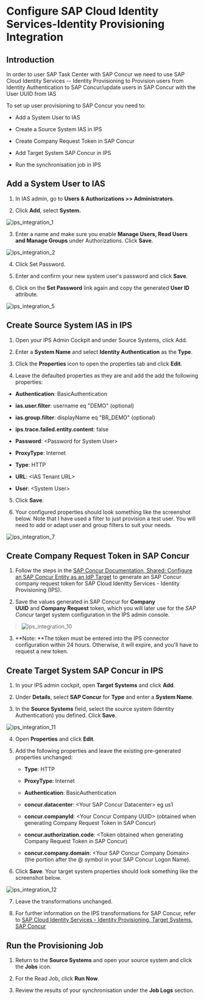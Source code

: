 # Configure SAP Cloud Identity Services-Identity Provisioning Integration

## Introduction

In order to user SAP Task Center with SAP Concur we need to use SAP
Cloud Identity Services -- Identity Provisioning to Provision users from
Identity Authentication to SAP Concur/update users in SAP Concur with
the User UUID from IAS

To set up user provisioning to SAP Concur you need to:

-   Add a System User to IAS

-   Create a Source System IAS in IPS

-   Create Company Request Token in SAP Concur

-   Add Target System SAP Concur in IPS

-   Run the synchronisation job in IPS

## Add a System User to IAS

1.  In IAS admin, go to **Users & Authorizations \>\> Administrators**.

2.  Click **Add**, select **System.**

![ips_integration_1](images/ips_integration_1.png)

3.  Enter a name and make sure you enable **Manage Users, Read Users and
    Manage Groups** under Authorizations. Click **Save**.

![ips_integration_2](images/ips_integration_2.png)

4.  Click Set Password.

5.  Enter and confirm your new system user's password and click
    **Save**.

6.  Click on the **Set Password** link again and copy the generated
    **User ID** attribute.

![ips_integration_5](images/ips_integration_5.png)

## Create Source System IAS in IPS

1.  Open your IPS Admin Cockpit and under Source Systems, click Add.

2.  Enter a **System Name** and select **Identity Authentication** as
    the **Type**.

3.  Click the **Properties** icon to open the properties tab and click
    **Edit**.

4.  Leave the defaulted properties as they are and add the add the
    following properties:

-   **Authentication**: BasicAuthentication

-   **ias.user.filter**: username eq \"DEMO\" (optional)

-   **ias.group.filter**:  displayName eq \"BR_DEMO\" (optional)

-   **ips.trace.failed.entity.content**: false

-   **Password**: \<Password for System User\>

-   **ProxyType**: Internet

-   **Type**: HTTP

-   **URL**:  \<IAS Tenant URL\>

-   **User**:  \<System User\>

5.  Click **Save**.

6.  Your configured properties should look something like the screenshot
    below. Note that I have used a filter to just provision a test
    user. You will need to add or adapt user and group filters to suit
    your needs.

![ips_integration_7](images/ips_integration_7.png)

## Create Company Request Token in SAP Concur

1.  Follow the steps in the [SAP Concur Documentation, Shared: Configure an
SAP Concur Entity as an
IdP Target](https://www.concurtraining.com/customers/tech_pubs/Docs/_Current/SG_Shr/Shr_SG_Concur_IdP_Target.pdf) to generate an SAP Concur company request token for SAP Cloud Idenitty Services - Identity Provisioning (IPS).

2.  Save the values generated in SAP Concur for **Company UUID** and **Company Request** token, which you will later use for the *SAP Concur* target system configuration in the IPS admin console.

> ![ips_integration_10](images/ips_integration_10.png)

3.  **Note: **The token must be entered into the IPS connector
    configuration within 24 hours. Otherwise, it will expire, and
    you\'ll have to request a new token.

## Create Target System SAP Concur in IPS

1.  In your IPS admin cockpit, open **Target Systems** and click
    **Add**.

2.  Under **Details**, select **SAP Concur** for **Type** and enter a
    **System Name**.

3.  In the **Source Systems** field, select the source system (Identity
    Authentication) you defined. Click **Save**.

![ips_integration_11](images/ips_integration_11.png)

4.  Open **Properties** and click **Edit**.

5.  Add the following properties and leave the existing pre-generated
    properties unchanged:

    -   **Type**: HTTP

    -   **ProxyType**: Internet

    -   **Authentication**: BasicAuthentication

    -   **concur.datacenter**: \<Your SAP Concur Datacenter\> eg us1

    -   **concur.companyId**: \<Your Concur Company UUID\> (obtained when
        generating Company Request Token in SAP Concur)

    -   **concur.authorization.code**: \<Token obtained when generating
        Company Request Token in SAP Concur)

    -   **concur.company.domain**: \<Your SAP Concur Company Domain\> (the
        portion after the @ symbol in your SAP Concur Logon Name).

6.  Click **Save**. Your target system properties should look something
    like the screenshot below.

![ips_integration_12](images/ips_integration_12.png)

7.  Leave the transformations unchanged.
   
8.  For further information on the IPS transformations for SAP Concur, refer to [SAP Cloud Identity Services - Identity Provisioning, Target Systems, SAP Concur](https://help.sap.com/docs/IDENTITY_PROVISIONING/f48e822d6d484fa5ade7dda78b64d9f5/032fd80fd7de4e4992402637b77c1f2c.html)

## Run the Provisioning Job

1.  Return to the **Source Systems** and open your source system and
    click the **Jobs** icon.

2.  For the Read Job, click **Run Now**.

3.  Review the results of your synchronisation under the **Job Logs**
    section.
